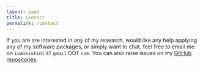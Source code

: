 ```yaml
---
layout: page
title: Contact
permalink: /contact
---
```


If you are are interested in any of my research, would like any help applying any of my software packages, or simply want to chat, feel free to email me on `ivankiskin1` `AT` `gmail` DOT `com`. You can also raise issues on my [GitHub repositories](https://github.com/ikiskin).
